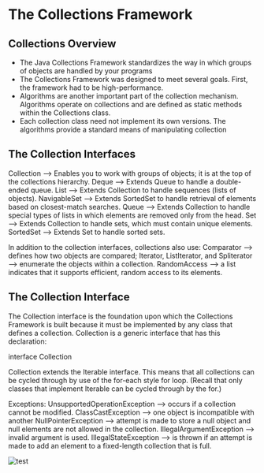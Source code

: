 # The Collections Framework


## Collections Overview

* The Java Collections Framework standardizes the way in which groups of objects are handled by your programs
* The Collections Framework was designed to meet several goals. First, the framework had to be high-performance.
* Algorithms are another important part of the collection mechanism. Algorithms operate on collections and are defined as static methods within the Collections class.
* Each collection class need not implement its own versions. The algorithms provide a standard means of manipulating collection


## The Collection Interfaces


Collection --> Enables you to work with groups of objects; it is at the top of the collections hierarchy.
Deque -->  Extends Queue to handle a double-ended queue.
List -->   Extends Collection to handle sequences (lists of objects).
NavigableSet -->  Extends SortedSet to handle retrieval of elements based on closest-match searches.
Queue -->  Extends Collection to handle special types of lists in which elements are removed only from the head.
Set --> Extends Collection to handle sets, which must contain unique elements.
SortedSet -->  Extends Set to handle sorted sets.


In addition to the collection interfaces, collections also use:
Comparator --> defines how two objects are compared; 
Iterator, ListIterator, and Spliterator --> enumerate the objects within a collection. 
RandomAccess --> a list indicates that it supports efficient, random access to its elements.

## The Collection Interface

The Collection interface is the foundation upon which the Collections Framework is built because it must be implemented by any class that defines a collection. Collection is a generic interface that has this declaration:

interface Collection<E>

Collection extends the Iterable interface. This means that all collections can be cycled through by use of the for-each style for loop. (Recall that only classes that implement Iterable can be cycled through by the for.)

Exceptions:
UnsupportedOperationException --> occurs if a collection cannot be modified.
ClassCastException --> one object is incompatible with another
NullPointerException --> attempt is made to store a null object and null elements are not allowed in the collection.
IllegalArgumentException --> invalid argument is used.
IllegalStateException -->  is thrown if an attempt is made to add an element to a fixed-length collection that is full.

![test](https://github.com/SumitAgrawal03071989/JavaTheCompleteReference-9/blob/master/Resources/tab18-1.jpg)







